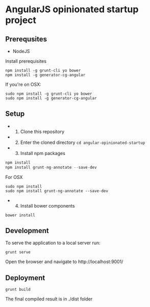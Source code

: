 # AngularJS opinionated startup project

## Prerequsites

* NodeJS

Install prerequisites

```
npm install -g grunt-cli yo bower
npm install -g generator-cg-angular
```

If you're on OSX:

```
sudo npm install -g grunt-cli yo bower
sudo npm install -g generator-cg-angular
```


## Setup

* 1. Clone this repository
* 2. Enter the cloned directory ```cd angular-opinionated-startup```
* 3. Install npm packages
```javascript
npm install
npm install grunt-ng-annotate --save-dev
```
For OSX
```
sudo npm install
sudo npm install grunt-ng-annotate --save-dev
```
* 4. Install bower components
```
bower install
```

## Development

To serve the application to a local server run:
```
grunt serve
```

Open the browser and navigate to http://localhost:9001/

## Deployment
```
grunt build
```

The final compiled result is in ./dist folder


